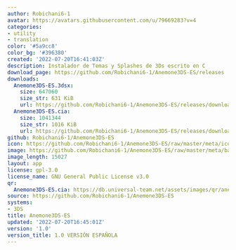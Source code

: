 ```yaml
---
author: Robichani6-1
avatar: https://avatars.githubusercontent.com/u/79669283?v=4
categories:
- utility
- translation
color: '#5a9cc8'
color_bg: '#396380'
created: '2022-07-20T16:41:03Z'
description: Instalador de Temas y Splashes de 3Ds escrito en C
download_page: https://github.com/Robichani6-1/Anemone3DS-ES/releases
downloads:
  Anemone3DS-ES.3dsx:
    size: 647060
    size_str: 631 KiB
    url: https://github.com/Robichani6-1/Anemone3DS-ES/releases/download/1.0/Anemone3DS-ES.3dsx
  Anemone3DS-ES.cia:
    size: 1041344
    size_str: 1016 KiB
    url: https://github.com/Robichani6-1/Anemone3DS-ES/releases/download/1.0/Anemone3DS-ES.cia
github: Robichani6-1/Anemone3DS-ES
icon: https://github.com/Robichani6-1/Anemone3DS-ES/raw/master/meta/icon.png
image: https://github.com/Robichani6-1/Anemone3DS-ES/raw/master/meta/banner.png
image_length: 15027
layout: app
license: gpl-3.0
license_name: GNU General Public License v3.0
qr:
  Anemone3DS-ES.cia: https://db.universal-team.net/assets/images/qr/anemone3ds-es-cia.png
source: https://github.com/Robichani6-1/Anemone3DS-ES
systems:
- 3DS
title: Anemone3DS-ES
updated: '2022-07-20T16:45:01Z'
version: '1.0'
version_title: 1.0 VERSIÓN ESPAÑOLA
---
```

